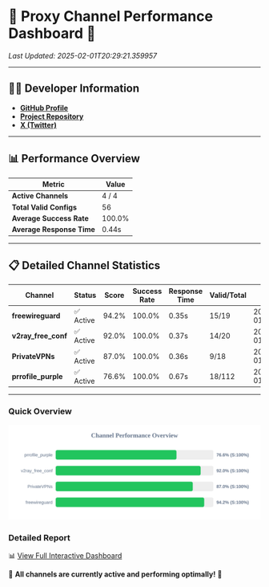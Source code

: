 # 🌟 Proxy Channel Performance Dashboard 🌟

_Last Updated: 2025-02-01T20:29:21.359957_

---

## 👩‍💻 Developer Information

- **[GitHub Profile](https://github.com/4n0nymou3)**  
- **[Project Repository](https://github.com/4n0nymou3/multi-proxy-config-fetcher)**  
- **[X (Twitter)](https://x.com/4n0nymou3)**  

---

## 📊 Performance Overview

| Metric                | Value       |
|-----------------------|-------------|
| **Active Channels**   | 4 / 4       |
| **Total Valid Configs** | 56          |
| **Average Success Rate** | 100.0%      |
| **Average Response Time** | 0.44s       |

---

## 📋 Detailed Channel Statistics

| Channel          | Status     | Score  | Success Rate | Response Time | Valid/Total | Last Success               |
|------------------|------------|--------|--------------|---------------|-------------|----------------------------|
| **freewireguard**  | ✅ Active  | 94.2%  | 100.0% | 0.35s         | 15/19       | 2025-02-01T20:29:21.358425 |
| **v2ray_free_conf**  | ✅ Active  | 92.0%  | 100.0% | 0.37s         | 14/20       | 2025-02-01T20:29:20.585861 |
| **PrivateVPNs**  | ✅ Active  | 87.0%  | 100.0% | 0.36s         | 9/18       | 2025-02-01T20:29:20.981454 |
| **prrofile_purple**  | ✅ Active  | 76.6%  | 100.0% | 0.67s         | 18/112       | 2025-02-01T20:29:20.186298 |

---

### Quick Overview
<div align="center">
  <a href="https://raw.githubusercontent.com/nullluser/NullRepo/refs/heads/main/assets/channel_stats_chart.svg">
    <img src="https://raw.githubusercontent.com/nullluser/NullRepo/refs/heads/main/assets/channel_stats_chart.svg" alt="Source Performance Statistics" width="800">
  </a>
</div>

### Detailed Report
📊 [View Full Interactive Dashboard](https://htmlpreview.github.io/?https://github.com/nullluser/NullRepo/blob/main/assets/performance_report.html)

🎉 **All channels are currently active and performing optimally!** 🎉
